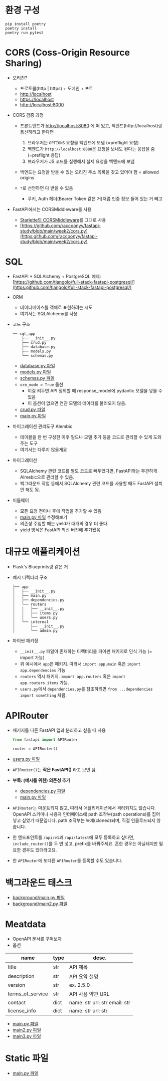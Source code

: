 # 환경 구성

```shell
pip install poetry
poetry install
poetry run pytest
```

# CORS (Coss-Origin Resource Sharing)
 - 오리진?
   - 프로토콜(http | https) + 도메인 + 포트
   - [http://localhost](http:localhost)
   - [https://localhost](https:localhost)
   - [http://localhost:8000](http:localhost:8000)

 - CORS 검증 과정
   - 프론트엔드가 [http://localhost:8080](http:localhost:8080) 에 떠 있고, 백엔드(http://localhost)랑 통신하려고 한다면
        1. 브라우저는 `OPTIONS` 요청을 백엔드에 보냄 (=preflight 요청)
        1. 백엔드가 `http://localhost:8080`은 요청을 보내도 된다는 응답을 줌 (=preflight 응답)
        1. 브라우저가 JS 코드를 실행해서 실제 요청을 백엔드에 보냄
                
   - 백엔드는 요청을 받을 수 있는 오리진 주소 목록을 갖고 있어야 함 = allowed origins
   - `*`로 선언하면 다 받을 수 있음
        -   쿠키, Auth 헤더(Bearer Token 같은 거)처럼 인증 정보 들어 있는 거 빼고

 - FastAPI에서는 CORSMiddleware를 사용
   - [Starlette의 CORSMiddleware](https:www.starlette.io/middleware/#corsmiddleware)를 그대로 사용
   - [https://github.com/raccoonyy/fastapi-study/blob/main/week2/cors.py](https:github.com/raccoonyy/fastapi-study/blob/main/week2/cors.py)

# SQL
 - FastAPI + SQLAlchemy + PostgreSQL 예제: [https://github.com/tiangolo/full-stack-fastapi-postgresql/](https:github.com/tiangolo/full-stack-fastapi-postgresql/)

 - ORM
   - 데이터베이스를 객체로 표현하려는 시도
   - 여기서는 SQLAlchemy를 사용

 - 코드 구조
    ```
    ── sql_app
        ├── __init__.py
        ├── crud.py
        ├── database.py
        ├── models.py
        └── schemas.py
    ```
            
   - [database.py 파일](https:github.com/raccoonyy/fastapi-study/blob/main/week2/sql_app/database.py)
   - [models.py 파일](https:github.com/raccoonyy/fastapi-study/blob/main/week2/sql_app/models.py)
   - [schemas.py 파일](https:github.com/raccoonyy/fastapi-study/blob/main/week2/sql_app/schemas.py)
   - `orm_mode = True` 옵션
     - 이걸 켜두면 API 정의할 때 response\_model에 pydantic 모델을 넣을 수 있음
     - 이 옵션이 없으면 연관 모델의 데이터를 불러오지 않음.
   - [crud.py 파일](https:github.com/raccoonyy/fastapi-study/blob/main/week2/sql_app/crud.py)
   - [main.py 파일](https:github.com/raccoonyy/fastapi-study/blob/main/week2/sql_app/main.py)

 - 마이그레이션 관리도구 Alembic
   - 테이블을 한 번 구성한 이후 필드나 모델 추가 등을 코드로 관리할 수 있게 도와주는 도구
   - 여기서는 다루지 않을게요

 - 마이그레이션
   - SQLAlchemy 관련 코드를 별도 코드로 빼두었다면, FastAPI와는 무관하게 Almebic으로 관리할 수 있음.
   - 백그라운드 작업 등에서 SQLAlchemy 관련 코드를 사용할 때도 FastAPI 설치 안 해도 됨.

 - 미들웨어
   - 모든 요청 전이나 후에 작업을 추가할 수 있음
   - [main.py 파일](https:github.com/raccoonyy/fastapi-study/blob/main/week2/sql_app/main.py) 수정해보기
   - 의존성 주입할 때는 yield가 대개의 경우 더 좋다.
   - yield 방식은 FastAPI 최신 버전에 추가됐음

# 대규모 애플리케이션
 - Flask's Blueprints랑 같은 거

 - 예시 디렉터리 구조
    ```shell
    ├── app
    │   ├── __init__.py
    │   ├── main.py
    │   ├── dependencies.py
    │   └── routers
    │   │   ├── __init__.py
    │   │   ├── items.py
    │   │   └── users.py
    │   └── internal
    │       ├── __init__.py
    │       └── admin.py
    ```

 - 파이썬 패키징
   - `__init__.py` 파일이 존재하는 디렉터리를 파이썬 패키지로 인식 가능 (= import 가능)
   - 위 예시에서 `app`은 패키지. 따라서 `import app.main` 혹은 `import app.dependencies` 가능
   - `routers` 역시 패키지. `import app.routers` 혹은 `import app.routers.items` 가능.
   - `users.py`에서 `dependencies.py`를 참조하려면 `from ...dependencies import something` 처럼.

# APIRouter
 - 패키지를 다른 FastAPI 앱과 분리하고 싶을 때 사용
    ```python
    from fastapi import APIRouter
        
    router = APIRouter()
    ```
        
 - [users.py 파일](https:github.com/raccoonyy/fastapi-study/blob/main/week2/bigger_app/routers/users.py)

 - `APIRouter()`는 **작은 FastAPI()** 라고 보면 됨.

 - **부록: (예시를 위한) 의존성 추가**
   - [dependencies.py 파일](https:github.com/raccoonyy/fastapi-study/blob/main/week2/bigger_app/dependencies.py)
   - [main.py 파일](https:github.com/raccoonyy/fastapi-study/blob/main/week2/bigger_app/main.py)

 - `APIRouter`는 마운트되지 않고, 따라서 애플리케이션에서 격리되지도 않습니다. OpenAPI 스키마나 사용자 인터페이스에 path 조작부(path operations)를 집어넣고 싶었기 때문입니다. path 조작부는 복제(cloned)되며, 직접 인클루드되지 않습니다.
 - 한 엔드포인트를 `/api/v1`과 `/api/latest`에 모두 등록하고 싶다면, `include_router()`를 두 번 넣고, prefix를 바꿔주세요. 흔한 경우는 아닐테지만 필요한 경우도 있더라고요.
 - 한 `APIRouter`에 또다른 `APIRouter`를 등록할 수도 있습니다.

# 백그라운드 태스크
 - [background/main.py 파일](https:github.com/raccoonyy/fastapi-study/blob/main/week2/background/main.py)
 - [background/main2.py 파일](https:github.com/raccoonyy/fastapi-study/blob/main/week2/background/main2.py)

# Meatdata
 - OpenAPI 문서를 꾸며보자
 - 옵션

| name            | type  | desc.                         |
|------------------|------|-------------------------------|
| title            | str  | API 제목                      |
| description      | str  | API 요약 설명                 |
| version          | str  | ex. 2.5.0                     |
| terms_of_service | str  | API 사용 약관 URL             |
| contact          | dict | name: str url: str email: str |
| license_info     | dict | name: str url: str            |

 - [main.py 파일](https:github.com/raccoonyy/fastapi-study/blob/main/week2/metadata/main.py)
 - [main2.py 파일](https:github.com/raccoonyy/fastapi-study/blob/main/week2/metadata/main2.py)
 - [main3.py 파일](https:github.com/raccoonyy/fastapi-study/blob/main/week2/metadata/main3.py)

# Static 파일
 - [main.py 파일](https:github.com/raccoonyy/fastapi-study/blob/main/week2/static_files/main.py)
